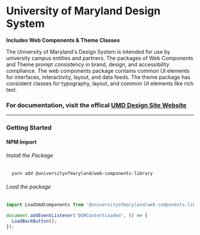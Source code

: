 # University of Maryland Design System

**Includes Web Components & Theme Classes**

The University of Maryland's Design System is intended for use by university campus entities and partners. The packages of Web Components and Theme prompt consistency in brand, design, and accessibility compliance. The web components package contains common UI elements for interfaces, interactivity, layout, and data feeds. The theme package has consistent classes for typography, layout, and common UI elements like rich text.

### For documentation, visit the offical [UMD Design Site Website](https://designsystem.umd.edu)

---

### Getting Started

#### NPM Import

###### Install the Package

```bash
  yarn add @universityofmaryland/web-components-library
```

###### Load the package

```js
import LoadUmdComponents from '@universityofmaryland/web-components-library';

document.addEventListener('DOMContentLoaded', () => {
  LoadBackButton();
});
```
